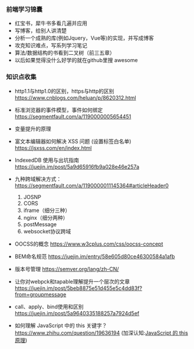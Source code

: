 ### 前端学习锦囊
* 红宝书，犀牛书多看几遍并应用
* 写博客，给别人讲清楚
* 分析一个成熟的库(例如Jquery，Vue等)的实现，并写成博客
* 攻克知识难点，写系列学习笔记
* 算法/数据结构的书看到二叉树（前三五章）
* 以后如果觉得没什么好学的就在github里搜 awesome


### 知识点收集

* http1.1与http1.0的区别，https与http的区别 https://www.cnblogs.com/heluan/p/8620312.html

* 标准浏览器的事件模型，事件如何绑定 https://segmentfault.com/a/1190000005654451

* 变量提升的原理

* 富文本编辑器如何解决 XSS 问题 (设置标签白名单) https://jsxss.com/en/index.html

* IndexedDB 使用与出坑指南 https://juejin.im/post/5a9d65916fb9a028e46e257a

* 九种跨域解决方式：https://segmentfault.com/a/1190000011145364#articleHeader0
  1. JOSNP
  2. CORS
  3. iframe（细分三种）
  4. nginx（细分两种）
  5. postMessage
  6. websocket协议跨域
 
* OOCSS的概念 https://www.w3cplus.com/css/oocss-concept

* BEM命名规范 https://juejin.im/entry/58e605d80ce46300584a1afb

* 版本号管理 https://semver.org/lang/zh-CN/

* 让你对webpck和tapable理解提升一个层次的文章 https://juejin.im/post/5beb8875e51d455e5c4dd83f?from=groupmessage

* call、apply、bind使用和区别 https://juejin.im/post/5a9640335188257a7924d5ef

* 如何理解 JavaScript 中的 this 关键字？ https://www.zhihu.com/question/19636194 (加深认知:[JavaScript 的 this 原理](http://www.ruanyifeng.com/blog/2018/06/javascript-this.html))

